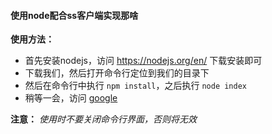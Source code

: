 #### 使用node配合ss客户端实现那啥

**使用方法：**
* 首先安装nodejs，访问 https://nodejs.org/en/ 下载安装即可
* 下载我们，然后打开命令行定位到我们的目录下
* 然后在命令行中执行 `npm install`，之后执行 `node index`
* 稍等一会，访问 [google](https://www.google.com/ "戳我")

**注意：** *使用时不要关闭命令行界面，否则将无效*
